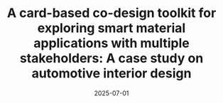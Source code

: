 ---
title: "A card-based co-design toolkit for exploring smart material applications with multiple stakeholders: A case study on automotive interior design"
collection: publications
permalink: /publication/2025-07-01-toolkit
excerpt: 'This paper presents a card-based co-design toolkit for exploring smart material applications in automotive interior design with multiple stakeholders.'
date: 2025-07-01
venue: 'Proceedings of the 2025 ACM Designing Interactive Systems Conference (DIS ’25)'
paperurl: ''
citation: 'Yu, T., Wang, X., Lu, Y., Yu, K., Yao, X., Deng, W., Li, Z., Li, X., Xue, X., Yang, Y., Guo, Y., Yao, Y., Liu, G., & Mi, H. (2025). A card-based co-design toolkit for exploring smart material applications with multiple stakeholders: A case study on automotive interior design. In <i>Proceedings of the 2025 ACM Designing Interactive Systems Conference (DIS ’25)</i>. Association for Computing Machinery.'
---